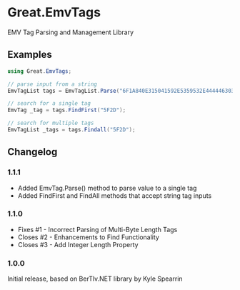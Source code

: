 # Great.EmvTags

EMV Tag Parsing and Management Library

## Examples

```csharp
using Great.EmvTags;

// parse input from a string
EmvTagList tags = EmvTagList.Parse("6F1A840E315041592E5359532E4444463031A5088801025F2D02656E");

// search for a single tag
EmvTag _tag = tags.FindFirst("5F2D");

// search for multiple tags
EmvTagList _tags = tags.Findall("5F2D");

```

## Changelog

### 1.1.1
- Added EmvTag.Parse() method to parse value to a single tag
- Added FindFirst and FindAll methods that accept string tag inputs

### 1.1.0

- Fixes #1 - Incorrect Parsing of Multi-Byte Length Tags
- Closes #2 - Enhancements to Find Functionality
- Closes #3 - Add Integer Length Property

### 1.0.0

Initial release, based on BerTlv.NET library by Kyle Spearrin
